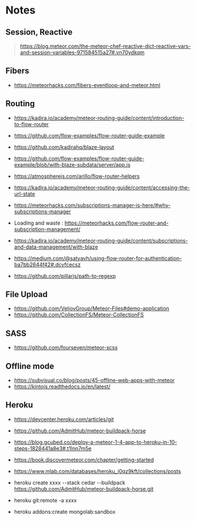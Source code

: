 # Notes

## Session, Reactive
>  https://blog.meteor.com/the-meteor-chef-reactive-dict-reactive-vars-and-session-variables-971584515a27#.vn70ydkqm


## Fibers
* https://meteorhacks.com/fibers-eventloop-and-meteor.html

## Routing
* https://kadira.io/academy/meteor-routing-guide/content/introduction-to-flow-router

* https://github.com/flow-examples/flow-router-guide-example
* https://github.com/kadirahq/blaze-layout
* https://github.com/flow-examples/flow-router-guide-example/blob/with-blaze-subdata/server/app.js
* https://atmospherejs.com/arillo/flow-router-helpers
* https://kadira.io/academy/meteor-routing-guide/content/accessing-the-url-state
* https://meteorhacks.com/subscriptions-manager-is-here/#why-subscriptions-manager
* Loading and waste : https://meteorhacks.com/flow-router-and-subscription-management/
* https://kadira.io/academy/meteor-routing-guide/content/subscriptions-and-data-management/with-blaze
* https://medium.com/@satyavh/using-flow-router-for-authentication-ba7bb2644f42#.dcvfcecsz
* https://github.com/pillarjs/path-to-regexp


## File Upload
* https://github.com/VeliovGroup/Meteor-Files#demo-application
* https://github.com/CollectionFS/Meteor-CollectionFS

## SASS
* https://github.com/fourseven/meteor-scss

## Offline mode
* https://subvisual.co/blog/posts/45-offline-web-apps-with-meteor
* https://kintojs.readthedocs.io/en/latest/

## Heroku

* https://devcenter.heroku.com/articles/git
* https://github.com/AdmitHub/meteor-buildpack-horse
* https://blog.gcubed.co/deploy-a-meteor-1-4-app-to-heroku-in-10-steps-1828441a8e3#.t1lnn7m5e
* https://book.discovermeteor.com/chapter/getting-started
* https://www.mlab.com/databases/heroku_j0qz9kft/collections/posts

* heroku create xxxx --stack cedar --buildpack https://github.com/AdmitHub/meteor-buildpack-horse.git
* heroku git:remote -a xxxx
* heroku addons:create mongolab:sandbox

